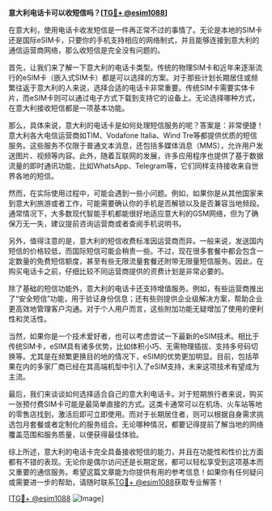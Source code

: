 **意大利电话卡可以收短信吗？[[TG💪+ @esim1088](https://t.me/s/esim1088)]**

在意大利，使用电话卡收发短信是一件再正常不过的事情了。无论是本地的SIM卡还是国际eSIM卡，只要你的手机支持相应的网络制式，并且能够连接到意大利的通信运营商网络，那么收短信是完全没有问题的。

首先，让我们来了解一下意大利的电话卡类型。传统的物理SIM卡和近年来逐渐流行的eSIM卡（嵌入式SIM卡）都是可以选择的方案。对于那些计划长期居住或频繁往返于意大利的人来说，选择合适的电话卡非常重要。传统SIM卡需要实体卡片，而eSIM卡则可以通过电子方式下载到支持它的设备上。无论选择哪种方式，在意大利接收短信都是一项基本功能。

那么，具体来说，意大利的电话卡是如何处理短信服务的呢？答案是：非常便捷！意大利各大电信运营商如TIM、Vodafone Italia、Wind Tre等都提供优质的短信服务。这些服务不仅限于普通文本消息，还包括多媒体消息（MMS），允许用户发送图片、视频等内容。此外，随着互联网的发展，许多应用程序也提供了基于数据流量的即时通讯功能，比如WhatsApp、Telegram等，它们同样支持接收来自世界各地的短信。

然而，在实际使用过程中，可能会遇到一些小问题。例如，如果你是从其他国家来到意大利旅游或者工作，可能需要确认你的手机是否解锁以及是否兼容当地频段。通常情况下，大多数现代智能手机都能很好地适应意大利的GSM网络，但为了确保万无一失，建议提前咨询运营商或者查阅手机说明书。

另外，值得注意的是，意大利的短信收费标准因运营商而异。一般来说，发送国内短信的价格较低，而国际短信可能会稍贵一些。不过，现在很多套餐中都会包含一定数量的免费短信额度，甚至有些无限流量套餐还附带无限量短信服务。因此，在购买电话卡之前，仔细比较不同运营商提供的资费计划是非常必要的。

除了基础的短信功能外，意大利的电话卡还支持增值服务。例如，有些运营商推出了“安全短信”功能，用于验证身份信息；还有些则提供企业级解决方案，帮助企业更高效地管理客户沟通。对于个人用户而言，这些附加功能无疑增加了使用的便利性和灵活性。

当然，如果你是一个技术爱好者，也可以考虑尝试一下最新的eSIM技术。相比于传统SIM卡，eSIM具有诸多优势，比如体积小巧、无需物理插拔、支持多号码切换等。尤其是在频繁更换目的地的情况下，eSIM的优势更加明显。目前，包括苹果在内的多家厂商已经在其高端机型中引入了eSIM支持，未来这项技术有望成为主流。

最后，我们来谈谈如何选择适合自己的意大利电话卡。对于短期旅行者来说，购买一张预付费SIM卡可能是最简单直接的方式。这类卡通常可以在机场、火车站等地的零售店找到，激活后即可立即使用。而对于长期居住者，则可以根据自身需求挑选包月套餐或者定制化的服务组合。无论哪种情况，都要记得提前了解当地的网络覆盖范围和服务质量，以便获得最佳体验。

综上所述，意大利的电话卡完全具备接收短信的能力，并且在功能性和性价比方面都有不错的表现。无论你是偶尔访问还是长期定居，都可以轻松享受到这项基本而又重要的通信服务。希望这篇文章能为你提供有用的参考信息！如果你有任何疑问或需要进一步的帮助，请随时联系[TG💪+ @esim1088](https://t.me/s/esim1088)获取专业解答！

[[TG💪+ @esim1088](https://t.me/s/esim1088) ![Image](https://i.postimg.cc/4NQfJmqS/Snipaste-2025-05-13-00-14-12.png)]